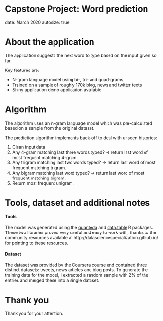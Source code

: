 Capstone Project: Word prediction
========================================================
date: March 2020
autosize: true

About the application
========================================================

The application suggests the next word to type based on the input given so far.

Key features are:

- N-gram language model using bi-, tri- and quad-grams
- Trained on a sample of roughly 170k blog, news and twitter texts
- Shiny application demo application available

Algorithm
========================================================

The algorithm uses an n-gram language model which was pre-calculated based on
a sample from the original dataset.

The prediction algorithm implements back-off to deal with unseen histories:

1. Clean input data
2. Any 4-gram matching last three words typed? -> return last word of most frequent matching 4-gram.
3. Any trigram matching last two words typed? -> return last word of most frequent matching trigram.
4. Any bigram matching last word typed? -> return last word of most frequent matching bigram.
5. Return most frequent unigram.

Tools, dataset and additional notes
========================================================

<h4>Tools</h4>
The model was generated using the <a href="https://quanteda.io/">quanteda</a> and <a href="https://cran.r-project.org/web/packages/data.table/">data.table</a> R packages. These two libraries proved very useful and easy to work with, thanks to the community resources available at http://datasciencespecialization.github.io/ for pointing to these resources.

<h4>Dataset</h4>
The dataset was provided by the Coursera course and contained three distinct datasets: tweets, news articles and blog posts. To generate the training data for the model, I extracted a random sample with 2% of the entries and merged these into a single dataset.

Thank you
========================================================

Thank you for your attention.
